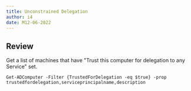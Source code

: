```yaml
---
title: Unconstrained Delegation
author: i4
date: M12-06-2022
---
```


## Review
Get a list of machines that have "Trust this computer for delegation to any Service" set.
```
Get-ADComputer -Filter {TrustedForDelegation -eq $true} -prop trustedfordelegation,serviceprincipalname,description
```
